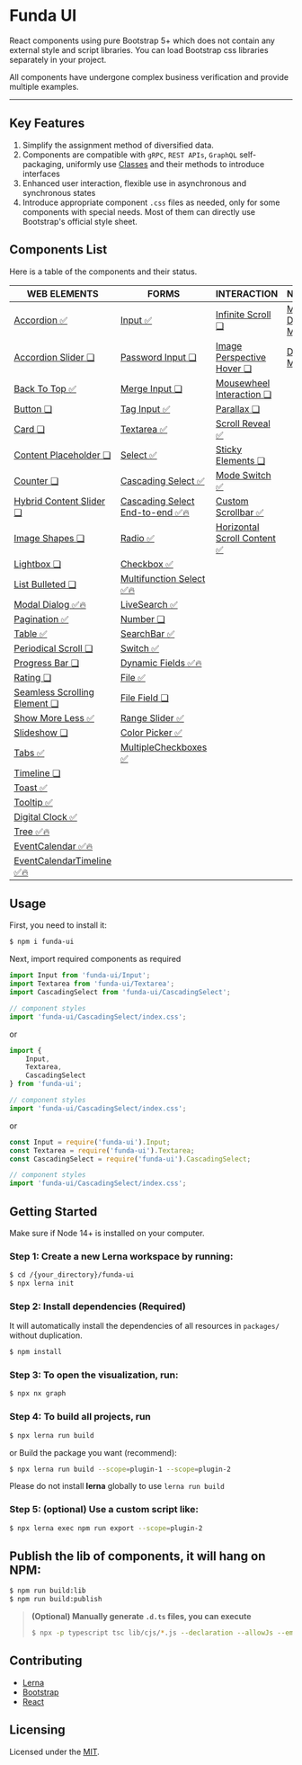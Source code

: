 # Funda UI

React components using pure Bootstrap 5+ which does not contain any external style and script libraries. You can load Bootstrap css libraries separately in your project.

All components have undergone complex business verification and provide multiple examples.


---


## Key Features

1. Simplify the assignment method of diversified data.
2. Components are compatible with `gRPC`, `REST APIs`, `GraphQL` self-packaging, uniformly use [Classes](https://developer.mozilla.org/en-US/docs/Web/JavaScript/Reference/Classes) and their methods to introduce interfaces
3. Enhanced user interaction, flexible use in asynchronous and synchronous states
4. Introduce appropriate component `.css` files as needed, only for some components with special needs. Most of them can directly use Bootstrap's official style sheet.


## Components List

Here is a table of the components and their status.


| WEB ELEMENTS | FORMS | INTERACTION | NAVIGATION |
| --- | --- | --- | --- |
| [Accordion ✅](packages/Accordion/README.md) | [Input ✅](packages/Input/README.md) | [Infinite Scroll ❏](packages/InfiniteScroll/README.md) |[Multilevel Dropdown Menu ✅](packages/MultilevelDropdownMenu/README.md)  | 
| [Accordion Slider ❏](packages/AccordionSlider/README.md) | [Password Input ❏](packages/PasswordInput/README.md) | [Image Perspective Hover ❏](packages/ImagePerspectiveHover/README.md) | [Dropdown Menu ✅](packages/DropdownMenu/README.md)  | 
| [Back To Top ✅](packages/BackToTop/README.md) | [Merge Input ❏](packages/MergeInput/README.md) | [Mousewheel Interaction ❏](packages/MousewheelInteraction/README.md) | | 
| [Button ❏](packages/Button/README.md) | [Tag Input ✅](packages/TagInput/README.md) | [Parallax ❏](packages/Parallax/README.md) |  | 
| [Card ❏](packages/Card/README.md) | [Textarea  ✅](packages/Textarea/README.md) | [Scroll Reveal ✅](packages/ScrollReveal/README.md) |  | 
| [Content Placeholder ❏](packages/ContentPlaceholder/README.md) | [Select ✅](packages/Select/README.md) | [Sticky Elements ❏](packages/StickyElements/README.md) |  |
| [Counter ❏](packages/Counter/README.md) | [Cascading Select ✅](packages/CascadingSelect/README.md) | [Mode Switch ✅](packages/ModeSwitch/README.md) |  |
| [Hybrid Content Slider ❏](packages/HybridContentSlider/README.md) | [Cascading Select End-to-end ✅🔥](packages/CascadingSelectE2E/README.md) | [Custom Scrollbar ✅](packages/Scrollbar/README.md) |  |
| [Image Shapes ❏](packages/ImageShapes/README.md) | [Radio ✅](packages/Radio/README.md) | [Horizontal Scroll Content ✅](packages/HorizontalScrollContent/README.md) |  |
| [Lightbox ❏](packages/Lightbox/README.md) | [Checkbox ✅](packages/Checkbox/README.md) |  |  |
| [List Bulleted ❏](packages/ListBulleted/README.md) | [Multifunction Select ✅🔥](packages/MultiFuncSelect/README.md) |  |  |
| [Modal Dialog ✅🔥](packages/ModalDialog/README.md) | [LiveSearch ✅](packages/LiveSearch/README.md) |  |  |
| [Pagination ✅](packages/Pagination/README.md) | [Number ❏](packages/Number/README.md) |  |  |
| [Table ✅](packages/Table/README.md) | [SearchBar ✅](packages/SearchBar/README.md) |  |  |
| [Periodical Scroll ❏](packages/PeriodicalScroll/README.md) | [Switch ✅](packages/Switch/README.md) |  |  |
| [Progress Bar ❏](packages/ProgressBar/README.md) | [Dynamic Fields ✅🔥](packages/DynamicFields/README.md) |  |  |
| [Rating ❏](packages/Rating/README.md) | [File ✅](packages/File/README.md) |  |  |
| [Seamless Scrolling Element ❏](packages/SeamlessScrollingElement/README.md) | [File Field ❏](packages/FileField/README.md) |  |  |
| [Show More Less ✅](packages/ShowMoreLess/README.md) | [Range Slider ✅](packages/RangeSlider/README.md) | |  |
| [Slideshow ❏](packages/Slideshow/README.md) | [Color Picker ✅](packages/ColorPicker/README.md) |  |  |
| [Tabs ✅](packages/Tabs/README.md) | [MultipleCheckboxes ✅](packages/MultipleCheckboxes/README.md) |  |  |
| [Timeline ❏](packages/Timeline/README.md) |  |  |  |
| [Toast ✅](packages/Toast/README.md) |  |  |  |
| [Tooltip ✅](packages/Tooltip/README.md) |  |  |  |
| [Digital Clock ✅](packages/DigitalClock/README.md) |  |  |  |
| [Tree ✅🔥](packages/Tree/README.md) |  |  |  |
| [EventCalendar ✅🔥](packages/EventCalendar/README.md) |  |  |  |
| [EventCalendarTimeline ✅🔥](packages/EventCalendarTimeline/README.md) |  |  |  |



## Usage

First, you need to install it:

```sh
$ npm i funda-ui
```

Next, import required components as required

```js
import Input from 'funda-ui/Input';
import Textarea from 'funda-ui/Textarea';
import CascadingSelect from 'funda-ui/CascadingSelect';

// component styles
import 'funda-ui/CascadingSelect/index.css';
```

or 

```js
import { 
    Input,
    Textarea,
    CascadingSelect
} from 'funda-ui';

// component styles
import 'funda-ui/CascadingSelect/index.css';
```

or

```js
const Input = require('funda-ui').Input;
const Textarea = require('funda-ui').Textarea;
const CascadingSelect = require('funda-ui').CascadingSelect;

// component styles
import 'funda-ui/CascadingSelect/index.css';
```


## Getting Started

Make sure if Node 14+ is installed on your computer.

### Step 1: Create a new Lerna workspace by running:

```sh
$ cd /{your_directory}/funda-ui
$ npx lerna init
```


### Step 2: Install dependencies (Required)

It will automatically install the dependencies of all resources in `packages/` without duplication.

```sh
$ npm install
```
 

### Step 3: To open the visualization, run:

```sh
$ npx nx graph
```
 
### Step 4: To build all projects, run

```sh
$ npx lerna run build
```

or Build the package you want (recommend):

```sh
$ npx lerna run build --scope=plugin-1 --scope=plugin-2
```

Please do not install **lerna** globally to use `lerna run build`


### Step 5: (optional) Use a custom script like:

```sh
$ npx lerna exec npm run export --scope=plugin-2
```
  

## Publish the lib of components, it will hang on NPM: 


```sh
$ npm run build:lib
$ npm run build:publish
```
  
> **(Optional) Manually generate `.d.ts` files, you can execute**
> 
> ```sh
> $ npx -p typescript tsc lib/cjs/*.js --declaration --allowJs --emitDeclarationOnly
> ```
> 


## Contributing

- [Lerna](https://github.com/lerna/lerna)
- [Bootstrap](https://getbootstrap.com/)
- [React](https://react.dev/)


## Licensing

Licensed under the [MIT](https://opensource.org/licenses/MIT).

